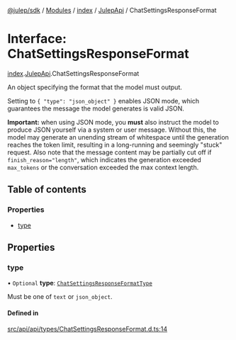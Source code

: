 [@julep/sdk](../README.md) / [Modules](../modules.md) / [index](../modules/index.md) / [JulepApi](../modules/index.JulepApi.md) / ChatSettingsResponseFormat

# Interface: ChatSettingsResponseFormat

[index](../modules/index.md).[JulepApi](../modules/index.JulepApi.md).ChatSettingsResponseFormat

An object specifying the format that the model must output.

Setting to `{ "type": "json_object" }` enables JSON mode, which guarantees the message the model generates is valid JSON.

**Important:** when using JSON mode, you **must** also instruct the model to produce JSON yourself via a system or user message. Without this, the model may generate an unending stream of whitespace until the generation reaches the token limit, resulting in a long-running and seemingly "stuck" request. Also note that the message content may be partially cut off if `finish_reason="length"`, which indicates the generation exceeded `max_tokens` or the conversation exceeded the max context length.

## Table of contents

### Properties

- [type](index.JulepApi.ChatSettingsResponseFormat.md#type)

## Properties

### type

• `Optional` **type**: [`ChatSettingsResponseFormatType`](../modules/index.JulepApi.md#chatsettingsresponseformattype)

Must be one of `text` or `json_object`.

#### Defined in

[src/api/api/types/ChatSettingsResponseFormat.d.ts:14](https://github.com/julep-ai/samantha-dev/blob/1a65618/sdks/js/src/api/api/types/ChatSettingsResponseFormat.d.ts#L14)
